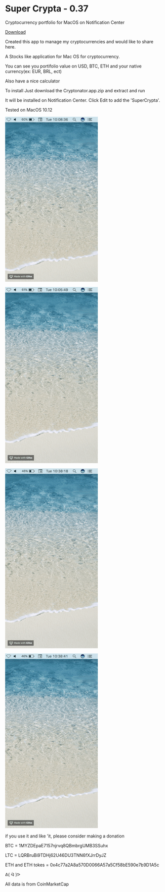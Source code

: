 # Super Crypta - 0.37

Cryptocurrency portfolio for MacOS on Notification Center

[Download](https://github.com/supercrypta/supercrypta/releases/download/0.37/Cryptonator.app.zip)


Created this app to manage my cryptocurrencies and would like to share here.

A Stocks like application for Mac OS for cryptocurrency.

You can see you portifolio value on USD, BTC, ETH and your native currency(ex: EUR, BRL, ect)

Also have a nice calculator 

To install Just download the Cryptonator.app.zip and extract and run

It will be installed on Notification Center. Click Edit to add the 'SuperCrypta'.


Tested on MacOS 10.12


![alt text](https://raw.githubusercontent.com/supercrypta/supercrypta/master/New.gif)

![alt text](https://raw.githubusercontent.com/supercrypta/supercrypta/master/Quantity.gif)

![alt text](https://raw.githubusercontent.com/supercrypta/supercrypta/master/Hold.gif)

![alt text](https://raw.githubusercontent.com/supercrypta/supercrypta/master/Calculator.gif)

if you use it and like 'it, please consider making a donation

BTC = 1MYZDEpaE7157njrvq8QBmbrgUMB3SSuhx

LTC = LQRBruBi9TDHj62U46DU3TNN6fXJrrDyJZ

ETH and ETH tokes = 0x4c77a2A8a570D0066A57a5Cf58bE590e7b9D1A5c

ᕕ( ᐛ )ᕗ


All data is from CoinMarketCap 
